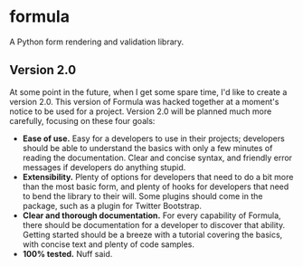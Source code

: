 formula
=======

A Python form rendering and validation library.

## Version 2.0

At some point in the future, when I get some spare time, I'd like to create a version 2.0.  This version of Formula was hacked together at a moment's notice to be used for a project.  Version 2.0 will be planned much more carefully, focusing on these four goals:

* **Ease of use.**  Easy for a developers to use in their projects; developers should be able to understand the basics with only a few minutes of reading the documentation.  Clear and concise syntax, and friendly error messages if developers do anything stupid.
* **Extensibility.**  Plenty of options for developers that need to do a bit more than the most basic form, and plenty of hooks for developers that need to bend the library to their will.  Some plugins should come in the package, such as a plugin for Twitter Bootstrap.
* **Clear and thorough documentation.**  For every capability of Formula, there should be documentation for a developer to discover that ability.  Getting started should be a breeze with a tutorial covering the basics, with concise text and plenty of code samples.
* **100% tested.**  Nuff said.
